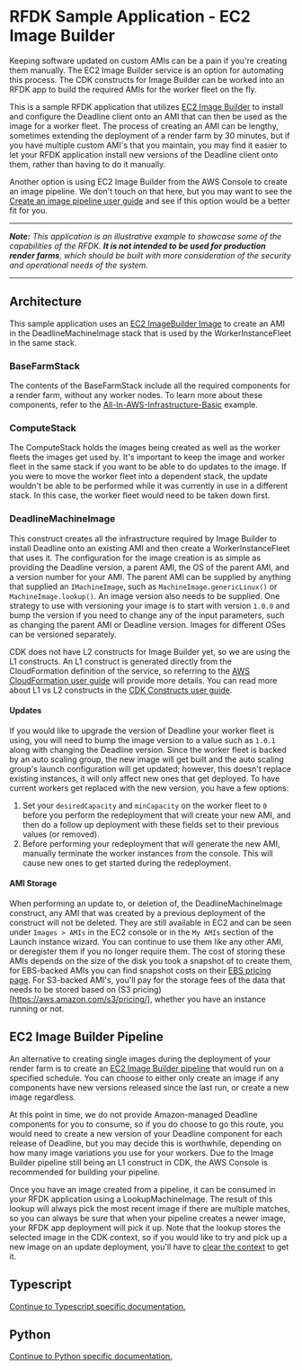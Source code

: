 # RFDK Sample Application - EC2 Image Builder

Keeping software updated on custom AMIs can be a pain if you're creating them manually. The EC2 Image Builder service is an option for automating this process. The CDK constructs for Image Builder can be worked into an RFDK app to build the required AMIs for the worker fleet on the fly.

This is a sample RFDK application that utilizes [EC2 Image Builder](https://docs.aws.amazon.com/imagebuilder/latest/userguide/what-is-image-builder.html) to install and configure the Deadline client onto an AMI that can then be used as the image for a worker fleet. The process of creating an AMI can be lengthy, sometimes extending the deployment of a render farm by 30 minutes, but if you have multiple custom AMI's that you maintain, you may find it easier to let your RFDK application install new versions of the Deadline client onto them, rather than having to do it manually.

Another option is using EC2 Image Builder from the AWS Console to create an image pipeline. We don't touch on that here, but you may want to see the [Create an image pipeline user guide](https://docs.aws.amazon.com/imagebuilder/latest/userguide/start-build-image-pipeline.html) and see if this option would be a better fit for you.

---

_**Note:** This application is an illustrative example to showcase some of the capabilities of the RFDK. **It is not intended to be used for production render farms**, which should be built with more consideration of the security and operational needs of the system._

---

## Architecture

This sample application uses an [EC2 ImageBuilder Image](https://docs.aws.amazon.com/AWSCloudFormation/latest/UserGuide/aws-resource-imagebuilder-image.html) to create an AMI in the DeadlineMachineImage stack that is used by the WorkerInstanceFleet in the same stack.

### BaseFarmStack

The contents of the BaseFarmStack include all the required components for a render farm, without any worker nodes. To learn more about these components, refer to the [All-In-AWS-Infrastructure-Basic](../All-In-AWS-Infrastructure-Basic/README.md) example.

### ComputeStack

The ComputeStack holds the images being created as well as the worker fleets the images get used by. It's important to keep the image and worker fleet in the same stack if you want to be able to do updates to the image. If you were to move the worker fleet into a dependent stack, the update wouldn't be able to be performed while it was currently in use in a different stack. In this case, the worker fleet would need to be taken down first.

### DeadlineMachineImage

This construct creates all the infrastructure required by Image Builder to install Deadline onto an existing AMI and then create a WorkerInstanceFleet that uses it. The configuration for the image creation is as simple as providing the Deadline version, a parent AMI, the OS of the parent AMI, and a version number for your AMI. The parent AMI can be supplied by anything that supplied an `IMachineImage`, such as `MachineImage.genericLinux()` or `MachineImage.lookup()`. An image version also needs to be supplied. One strategy to use with versioning your image is to start with version `1.0.0` and bump the version if you need to change any of the input parameters, such as changing the parent AMI or Deadline version. Images for different OSes can be versioned separately.

CDK does not have L2 constructs for Image Builder yet, so we are using the L1 constructs. An L1 construct is generated directly from the CloudFormation definition of the service, so referring to the [AWS CloudFormation user guide](https://docs.aws.amazon.com/AWSCloudFormation/latest/UserGuide/AWS_ImageBuilder.html) will provide more details. You can read more about L1 vs L2 constructs in the [CDK Constructs user guide](https://docs.aws.amazon.com/cdk/latest/guide/constructs.html#constructs_lib).

#### Updates

If you would like to upgrade the version of Deadline your worker fleet is using, you will need to bump the image version to a value such as `1.0.1` along with changing the Deadline version. Since the worker fleet is backed by an auto scaling group, the new image will get built and the auto scaling group's launch configuration will get updated; however, this doesn't replace existing instances, it will only affect new ones that get deployed. To have current workers get replaced with the new version, you have a few options:

1. Set your `desiredCapacity` and `minCapacity` on the worker fleet to `0` before you perform the redeployment that will create your new AMI, and then do a follow up deployment with these fields set to their previous values (or removed).
1. Before performing your redeployment that will generate the new AMI, manually terminate the worker instances from the console. This will cause new ones to get started during the redeployment.

#### AMI Storage

When performing an update to, or deletion of, the DeadlineMachineImage construct, any AMI that was created by a previous deployment of the construct will not be deleted. They are still available in EC2 and can be seen under `Images > AMIs` in the EC2 console or in the `My AMIs` section of the Launch instance wizard. You can continue to use them like any other AMI, or deregister them if you no longer require them. The cost of storing these AMIs depends on the size of the disk you took a snapshot of to create them, for EBS-backed AMIs you can find snapshot costs on their [EBS pricing page](https://aws.amazon.com/ebs/pricing/). For S3-backed AMI's, you'll pay for the storage fees of the data that needs to be stored based on (S3 pricing)[https://aws.amazon.com/s3/pricing/], whether you have an instance running or not.

## EC2 Image Builder Pipeline

An alternative to creating single images during the deployment of your render farm is to create an [EC2 Image Builder pipeline](https://docs.aws.amazon.com/imagebuilder/latest/userguide/start-build-image-pipeline.html) that would run on a specified schedule. You can choose to either only create an image if any components have new versions released since the last run, or create a new image regardless.

At this point in time, we do not provide Amazon-managed Deadline components for you to consume, so if you do choose to go this route, you would need to create a new version of your Deadline component for each release of Deadline, but you may decide this is worthwhile, depending on how many image variations you use for your workers. Due to the Image Builder pipeline still being an L1 construct in CDK, the AWS Console is recommended for building your pipeline.

Once you have an image created from a pipeline, it can be consumed in your RFDK application using a LookupMachineImage. The result of this lookup will always pick the most recent image if there are multiple matches, so you can always be sure that when your pipeline creates a newer image, your RFDK app deployment will pick it up. Note that the lookup stores the selected image in the CDK context, so if you would like to try and pick up a new image on an update deployment, you'll have to [clear the context](https://docs.aws.amazon.com/cdk/latest/guide/context.html#context_viewing) to get it.

## Typescript

[Continue to Typescript specific documentation.](ts/README.md)

## Python

[Continue to Python specific documentation.](python/README.md)